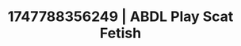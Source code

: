 ---
categories:
- Intimate rebellion
- Whispered desires
- NSFW AI art
- Sensual slow talk
- Pov blowjob
image: /assets/images/1747788356249.jpg
layout: post
seo:
  description: Featured content with exclusive Scat Fetish, ABDL Play. HD images available.
  keywords: Scat Fetish, ABDL Play
  og_image: /assets/images/1747788356249.jpg
  schema_type: VisualArtwork
tags:
- '#1747788356249'
- ABDL Play
- Scat Fetish
title: 1747788356249 | ABDL Play Scat Fetish
---